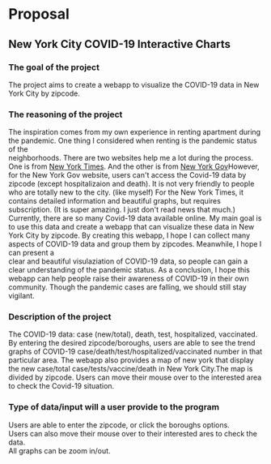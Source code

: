 # Proposal 
## New York City COVID-19 Interactive Charts

### The goal of the project 
The project aims to create a webapp to visualize the COVID-19 data in New York City by zipcode. 

### The reasoning of the project
The inspiration comes from my own experience in renting apartment during the pandemic. One thing I considered when renting is the pandemic status of the         <br> neighborhoods. There are two websites help me a lot during the process. One is from [New York Times](https://www.nytimes.com/interactive/2020/us/coronavirus-us-cases.html). And the other is from [New York Gov](https://www1.nyc.gov/site/doh/covid/covid-19-data.page#7day)However, for the New York Gov website, users can't access the Covid-19 data by zipcode (except hospitalizaion and death). It is not very friendly to people <br> who are totally new to the city. (like myself)  For the New York Times, it contains detailed information and beautiful graphs, but requires subscription. (It is super amazing. I just don't read news that much.) Currently, there are so many Covid-19 data available online. My main goal is to use this data and create a webapp that can visualize these data in New York City by zipcode. By creating this webapp, I hope I can collect many aspects of COVID-19 data and group them by zipcodes. Meanwhile, I hope I can present a <br> clear and beautiful visulaziation of COVID-19 data, so people can gain a clear understanding of the pandemic status. As a conclusion, I hope this webapp can help people raise their awareness of COVID-19 in their own community. Though the pandemic cases are falling, we should still stay vigilant. 

### Description of the project
The COVID-19 data: case (new/total), death, test, hospitalized, vaccinated.
<br> By entering the desired zipcode/boroughs, users are able to see the trend graphs of COVID-19 case/death/test/hospitalized/vaccinated number in that particular area. The webapp also provides a map of new york that display the new case/total case/tests/vaccine/death in New York City.The map is divided by zipcode. Users can move their mouse over to the interested area to check the Covid-19 situation.

### Type of data/input will a user provide to the program
Users are able to enter the zipcode, or click the boroughs options. 
<br> Users can also move their mouse over to their interested ares to check the data.
<br> All graphs can be zoom in/out. 

